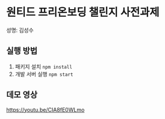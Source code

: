 # 원티드 프리온보딩 챌린지 사전과제

성명: 김성수

## 실행 방법

1. 패키지 설치 `npm install`
2. 개발 서버 실행 `npm start`

## 데모 영상

https://youtu.be/CIA8fE0WLmo
